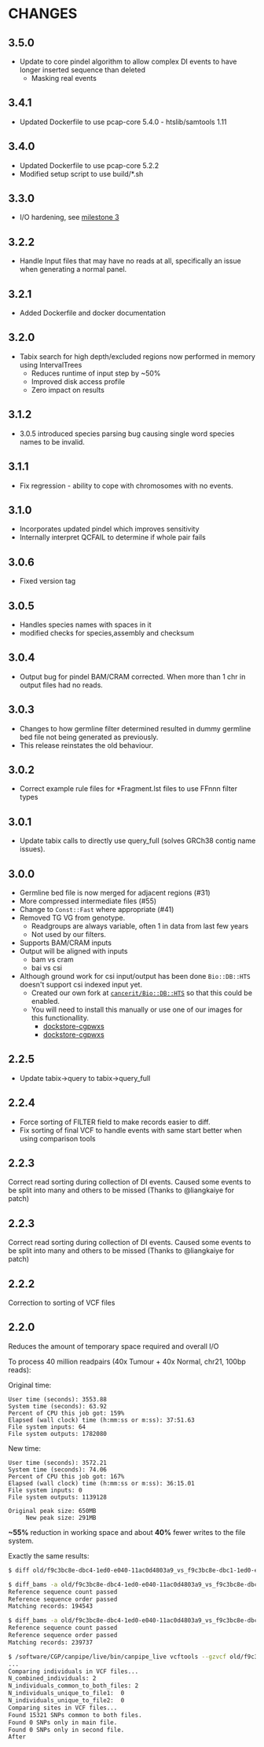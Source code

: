 # CHANGES

## 3.5.0

* Update to core pindel algorithm to allow complex DI events to have longer inserted sequence than deleted
  * Masking real events

## 3.4.1

* Updated Dockerfile to use pcap-core 5.4.0 - htslib/samtools 1.11

## 3.4.0

* Updated Dockerfile to use pcap-core 5.2.2
* Modified setup script to use build/*.sh

## 3.3.0

* I/O hardening, see [milestone 3](https://github.com/cancerit/cgpPindel/milestone/3)

## 3.2.2

* Handle Input files that may have no reads at all, specifically an issue when generating a normal panel.

## 3.2.1

* Added Dockerfile and docker documentation

## 3.2.0

* Tabix search for high depth/excluded regions now performed in memory using IntervalTrees
  * Reduces runtime of input step by ~50%
  * Improved disk access profile
  * Zero impact on results

## 3.1.2

* 3.0.5 introduced species parsing bug causing single word species names to be invalid.

## 3.1.1

* Fix regression - ability to cope with chromosomes with no events.

## 3.1.0

* Incorporates updated pindel which improves sensitivity
* Internally interpret QCFAIL to determine if whole pair fails

## 3.0.6

* Fixed version tag

## 3.0.5

* Handles species names with spaces in it
* modified checks for species,assembly and checksum

## 3.0.4

* Output bug for pindel BAM/CRAM corrected.  When more than 1 chr in output files had no reads.

## 3.0.3

* Changes to how germline filter determined resulted in dummy germline bed file not being generated as previously.
* This release reinstates the old behaviour.

## 3.0.2

* Correct example rule files for *Fragment.lst files to use FFnnn filter types

## 3.0.1

* Update tabix calls to directly use query_full (solves GRCh38 contig name issues).

## 3.0.0

* Germline bed file is now merged for adjacent regions (#31)
* More compressed intermediate files (#55)
* Change to `Const::Fast` where appropriate (#41)
* Removed TG VG from genotype.
  * Readgroups are always variable, often 1 in data from last few years
  * Not used by our filters.
* Supports BAM/CRAM inputs
* Output will be aligned with inputs
  * bam vs cram
  * bai vs csi
* Although ground work for csi input/output has been done `Bio::DB::HTS` doesn't support csi indexed input yet.
  * Created our own fork at [`cancerit/Bio::DB::HTS`][cancerit-biodbhts] so that this could be enabled.
  * You will need to install this manually or use one of our images for this functionallity.
    * [dockstore-cgpwxs][ds-cgpwxs-git]
    * [dockstore-cgpwxs][ds-cgpwgs-git]

<!-- -->
[cancerit-biodbhts]: https://github.com/cancerit/Bio-DB-HTS/releases/tag/v2.10-rc1
[ds-cgpwxs-git]: https://github.com/cancerit/dockstore-cgpwxs
[ds-cgpwgs-git]: https://github.com/cancerit/dockstore-cgpwgs

## 2.2.5

* Update tabix->query to tabix->query_full

## 2.2.4

* Force sorting of FILTER field to make records easier to diff.
* Fix sorting of final VCF to handle events with same start better when using comparison tools

## 2.2.3

Correct read sorting during collection of DI events.  Caused some events to be split into many and
others to be missed (Thanks to @liangkaiye for patch)

## 2.2.3

Correct read sorting during collection of DI events.  Caused some events to be split into many and
others to be missed (Thanks to @liangkaiye for patch)

## 2.2.2

Correction to sorting of VCF files

## 2.2.0

Reduces the amount of temporary space required and overall I/O

To process 40 million readpairs (40x Tumour + 40x Normal, chr21, 100bp reads):

Original time:

```
User time (seconds): 3553.88
System time (seconds): 63.92
Percent of CPU this job got: 159%
Elapsed (wall clock) time (h:mm:ss or m:ss): 37:51.63
File system inputs: 64
File system outputs: 1782080
```

New time:

```
User time (seconds): 3572.21
System time (seconds): 74.06
Percent of CPU this job got: 167%
Elapsed (wall clock) time (h:mm:ss or m:ss): 36:15.01
File system inputs: 0
File system outputs: 1139128
```

```
Original peak size: 650MB
     New peak size: 291MB
```

__~55%__ reduction in working space and about __40%__ fewer writes to the file system.

Exactly the same results:

```bash
$ diff old/f9c3bc8e-dbc4-1ed0-e040-11ac0d4803a9_vs_f9c3bc8e-dbc1-1ed0-e040-11ac0d4803a9.germline.bed new/f9c3bc8e-dbc4-1ed0-e040-11ac0d4803a9_vs_f9c3bc8e-dbc1-1ed0-e040-11ac0d4803a9.germline.bed

$ diff_bams -a old/f9c3bc8e-dbc4-1ed0-e040-11ac0d4803a9_vs_f9c3bc8e-dbc1-1ed0-e040-11ac0d4803a9_wt.bam -b new/f9c3bc8e-dbc4-1ed0-e040-11ac0d4803a9_vs_f9c3bc8e-dbc1-1ed0-e040-11ac0d4803a9_wt.bam
Reference sequence count passed
Reference sequence order passed
Matching records: 194543

$ diff_bams -a old/f9c3bc8e-dbc4-1ed0-e040-11ac0d4803a9_vs_f9c3bc8e-dbc1-1ed0-e040-11ac0d4803a9_mt.bam -b new/f9c3bc8e-dbc4-1ed0-e040-11ac0d4803a9_vs_f9c3bc8e-dbc1-1ed0-e040-11ac0d4803a9_mt.bam
Reference sequence count passed
Reference sequence order passed
Matching records: 239737

$ /software/CGP/canpipe/live/bin/canpipe_live vcftools --gzvcf old/f9c3bc8e-dbc4-1ed0-e040-11ac0d4803a9_vs_f9c3bc8e-dbc1-1ed0-e040-11ac0d4803a9.flagged.vcf.gz --gzdiff new/f9c3bc8e-dbc4-1ed0-e040-11ac0d4803a9_vs_f9c3bc8e-dbc1-1ed0-e040-11ac0d4803a9.flagged.vcf.gz
...
Comparing individuals in VCF files...
N_combined_individuals:	2
N_individuals_common_to_both_files:	2
N_individuals_unique_to_file1:	0
N_individuals_unique_to_file2:	0
Comparing sites in VCF files...
Found 15321 SNPs common to both files.
Found 0 SNPs only in main file.
Found 0 SNPs only in second file.
After
